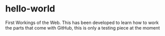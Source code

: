 # hello-world
First Workings of the Web.
This has been developed to learn how to work the parts that come with GitHub, this is only a testing piece at the moment
